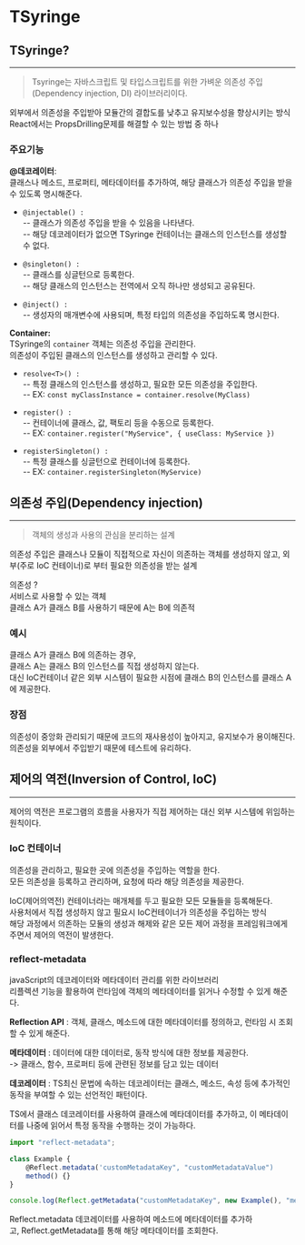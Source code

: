 # TSyringe

## TSyringe?

---
> Tsyringe는 자바스크립트 및 타입스크립트를 위한 가벼운 의존성 주입(Dependency injection, DI) 라이브러리이다.

외부에서 의존성을 주입받아 모듈간의 결합도를 낮추고 유지보수성을 향상시키는 방식  
React에서는 PropsDrilling문제를 해결할 수 있는 방법 중 하나 

### 주요기능  


**@데코레이터**:  
클래스나 메소드, 프로퍼티, 메타데이터를 추가하여, 해당 클래스가 의존성 주입을 받을 수 있도록 명시해준다.

- `@injectable() :`  
-- 클래스가 의존성 주입을 받을 수 있음을 나타낸다.  
-- 해당 데코레이터가 없으면 TSyringe 컨테이너는 클래스의 인스턴스를 생성할 수 없다.

- `@singleton() :`  
-- 클래스를 싱글턴으로 등록한다.  
-- 해당 클래스의 인스턴스는 전역에서 오직 하나만 생성되고 공유된다.  

- `@inject() :`  
-- 생성자의 매개변수에 사용되며, 특정 타입의 의존성을 주입하도록 명시한다.  
  
**Container:**  
TSyringe의 `container` 객체는 의존성 주입을 관리한다.  
의존성이 주입된 클래스의 인스턴스를 생성하고 관리할 수 있다.  

- `resolve<T>() :`  
-- 특정 클래스의 인스턴스를 생성하고, 필요한 모든 의존성을 주입한다.  
-- EX: `const myClassInstance = container.resolve(MyClass)`  

- `register() :`  
-- 컨테이너에 클래스, 값, 팩토리 등을 수동으로 등록한다.  
-- EX: `container.register("MyService", { useClass: MyService })`  

- `registerSingleton() :`  
-- 특정 클래스를 싱글턴으로 컨테이너에 등록한다.  
-- EX: `container.registerSingleton(MyService)`  
  
## 의존성 주입(Dependency injection)  

---
> 객체의 생성과 사용의 관심을 분리하는 설계  

의존성 주입은 클래스나 모듈이 직접적으로 자신이 의존하는 객체를 생성하지 않고, 외부(주로 IoC 컨테이너)로 부터 필요한 의존성을 받는 설계  

의존성 ?  
서비스로 사용할 수 있는 객체  
클래스 A가 클래스 B를 사용하기 때문에 A는 B에 의존적  

### 예시  

클래스 A가 클래스 B에 의존하는 경우,  
클래스 A는 클래스 B의 인스턴스를 직접 생성하지 않는다.  
대신 IoC컨테이너 같은 외부 시스템이 필요한 시점에 클래스 B의 인스턴스를 클래스 A에 제공한다.  

### 장점  

의존성이 중앙화 관리되기 때문에 코드의 재사용성이 높아지고, 유지보수가 용이해진다.  
의존성을 외부에서 주입받기 때문에 테스트에 유리하다.  

## 제어의 역전(Inversion of Control, IoC)  

---
제어의 역전은 프로그램의 흐름을 사용자가 직접 제어하는 대신 외부 시스템에 위임하는 원칙이다.  

### IoC 컨테이너  

의존성을 관리하고, 필요한 곳에 의존성을 주입하는 역할을 한다.  
모든 의존성을 등록하고 관리하며, 요청에 따라 해당 의존성을 제공한다.  

IoC(제어의역전) 컨테이너라는 매개체를 두고 필요한 모든 모듈들을 등록해둔다.  
사용처에서 직접 생성하지 않고 필요시 IoC컨테이너가 의존성을 주입하는 방식  
해당 과정에서 의존하는 모듈의 생성과 해제와 같은 모든 제어 과정을 프레임워크에게 주면서 제어의 역전이 발생한다.  

### reflect-metadata  

javaScript의 데코레이터와 메타데이터 관리를 위한 라이브러리  
리플렉션 기능을 활용하여 런타임에 객체의 메타데이터를 읽거나 수정할 수 있게 해준다.  

**Reflection API** : 객체, 클래스, 메소드에 대한 메타데이터를 정의하고, 런타임 시 조회할 수 있게 해준다.  

**메타데이터** : 데이터에 대한 데이터로, 동작 방식에 대한 정보를 제공한다.  
-> 클래스, 함수, 프로퍼티 등에 관련된 정보를 담고 있는 데이터  

**데코레이터** : TS최신 문법에 속하는 데코레이터는 클래스, 메소드, 속성 등에 추가적인 동작을 부여할 수 있는 선언적인 패턴이다.  

TS에서 클래스 데코레이터를 사용하여 클래스에 메타데이터를 추가하고, 이 메타데이터를 나중에 읽어서 특정 동작을 수행하는 것이 가능하다.  

```jsx
import "reflect-metadata";

class Example {
	@Reflect.metadata('customMetadataKey", "customMetadataValue")
	method() {}
}

console.log(Reflect.getMetadata("customMetadataKey", new Example(), "method"));
```
Reflect.metadata 데코레이터를 사용하여 메소드에 메타데이터를 추가하고, Reflect.getMetadata를 통해 해당 메타데이터를 조회한다.
